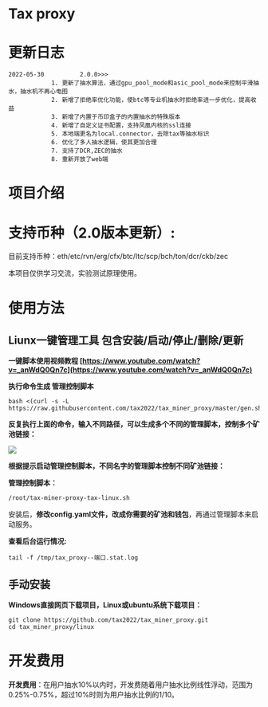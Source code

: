 # Tax  proxy

# 更新日志

```
2022-05-30     	    2.0.0>>>
			1. 更新了抽水算法，通过gpu_pool_mode和asic_pool_mode来控制平滑抽水，抽水机不再心电图
			2. 新增了拒绝率优化功能，使btc等专业机抽水时拒绝率进一步优化，提高收益
			3. 新增了内置于币印盒子的内置抽水的特殊版本
			4. 新增了自定义证书配置，支持凤凰内核的ssl连接
			5. 本地端更名为local.connector，去除tax等抽水标识
			6. 优化了多人抽水逻辑，使其更加合理
			7. 支持了DCR,ZEC的抽水
			8. 重新开放了web端

```

# 项目介绍

# 支持币种（2.0版本更新）:

目前支持币种：eth/etc/rvn/erg/cfx/btc/ltc/scp/bch/ton/dcr/ckb/zec

本项目仅供学习交流，实验测试原理使用。

# 使用方法

## Liunx一键管理工具 包含安装/启动/停止/删除/更新

**一键脚本使用视频教程  [https://www.youtube.com/watch?v=_anWdQ0Qn7c](https://www.youtube.com/watch?v=_anWdQ0Qn7c)**

**执行命令生成 管理控制脚本**

```
bash <(curl -s -L https://raw.githubusercontent.com/tax2022/tax_miner_proxy/master/gen.sh)
```

**反复执行上面的命令，输入不同路径，可以生成多个不同的管理脚本，控制多个矿池链接：**

![](images/path.jpg)

**根据提示启动管理控制脚本，不同名字的管理脚本控制不同矿池链接：**

**管理控制脚本：**

```bash
/root/tax-miner-proxy-tax-linux.sh
```

安装后，**修改config.yaml文件，改成你需要的矿池和钱包**，再通过管理脚本来启动服务。

**查看后台运行情况:**

```
tail -f /tmp/tax_proxy--端口.stat.log
```

## 手动安装

**Windows直接网页下载项目，Linux或ubuntu系统下载项目：**

```
git clone https://github.com/tax2022/tax_miner_proxy.git
cd tax_miner_proxy/linux
```

# 开发费用

**开发费用**：在用户抽水10%以内时，开发费随着用户抽水比例线性浮动，范围为0.25%-0.75%，超过10%时则为用户抽水比例的1/10。
